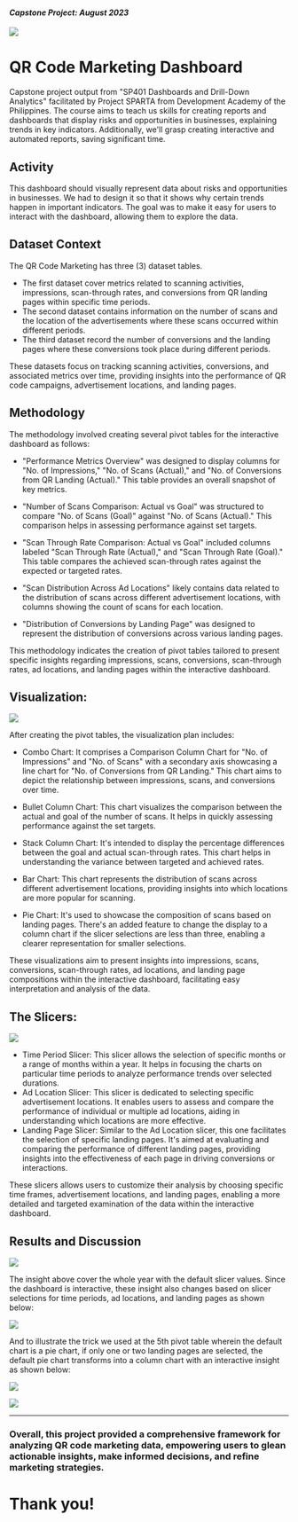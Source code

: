 

#### *Capstone Project: August 2023*

![](https://github.com/jvenncpe/QR-Code-Marketing/blob/main/images/ezgif.com-gif-maker.gif)

# QR Code Marketing Dashboard

Capstone project output from "SP401  Dashboards and Drill-Down Analytics" facilitated by Project SPARTA from Development Academy of the Philippines. The course aims to teach us skills for creating reports and dashboards that display risks and opportunities in businesses, explaining trends in key indicators. Additionally, we'll grasp creating interactive and automated reports, saving significant time.

## Activity
This dashboard should visually represent data about risks and opportunities in businesses. We had to design it so that it shows why certain trends happen in important indicators. The goal was to make it easy for users to interact with the dashboard, allowing them to explore the data.

## Dataset Context
The QR Code Marketing has three (3) dataset tables. 
- The first dataset cover metrics related to scanning activities, impressions, scan-through rates, and conversions from QR landing pages within specific time periods. 
- The second dataset contains information on the number of scans and the location of the advertisements where these scans occurred within different periods.
- The third dataset record the number of conversions and the landing pages where these conversions took place during different periods.

These datasets focus on tracking scanning activities, conversions, and associated metrics over time, providing insights into the performance of QR code campaigns, advertisement locations, and landing pages.

## Methodology
The methodology involved creating several pivot tables for the interactive dashboard as follows:
- "Performance Metrics Overview" was designed to display columns for "No. of Impressions," "No. of Scans (Actual)," and "No. of Conversions from QR Landing (Actual)." This table provides an overall snapshot of key metrics.

- "Number of Scans Comparison: Actual vs Goal" was structured to compare "No. of Scans (Goal)" against "No. of Scans (Actual)." This comparison helps in assessing performance against set targets.

- "Scan Through Rate Comparison: Actual vs Goal" included columns labeled "Scan Through Rate (Actual)," and "Scan Through Rate (Goal)." This table compares the achieved scan-through rates against the expected or targeted rates.

- "Scan Distribution Across Ad Locations" likely contains data related to the distribution of scans across different advertisement locations, with columns showing the count of scans for each location.

- "Distribution of Conversions by Landing Page" was designed to represent the distribution of conversions across various landing pages.

This methodology indicates the creation of pivot tables tailored to present specific insights regarding impressions, scans, conversions, scan-through rates, ad locations, and landing pages within the interactive dashboard.


## Visualization:

![](https://github.com/jvenncpe/QR-Code-Marketing/blob/main/images/1.PNG)

After creating the pivot tables, the visualization plan includes:
- Combo Chart: It comprises a Comparison Column Chart for "No. of Impressions" and "No. of Scans" with a secondary axis showcasing a line chart for "No. of Conversions from QR Landing." This chart aims to depict the relationship between impressions, scans, and conversions over time.

- Bullet Column Chart: This chart visualizes the comparison between the actual and goal of the number of scans. It helps in quickly assessing performance against the set targets.

- Stack Column Chart: It's intended to display the percentage differences between the goal and actual scan-through rates. This chart helps in understanding the variance between targeted and achieved rates.

- Bar Chart: This chart represents the distribution of scans across different advertisement locations, providing insights into which locations are more popular for scanning.

- Pie Chart: It's used to showcase the composition of scans based on landing pages. There's an added feature to change the display to a column chart if the slicer selections are less than three, enabling a clearer representation for smaller selections.

These visualizations aim to present insights into impressions, scans, conversions, scan-through rates, ad locations, and landing page compositions within the interactive dashboard, facilitating easy interpretation and analysis of the data.


## The Slicers:

![](https://github.com/jvenncpe/QR-Code-Marketing/blob/main/images/12.PNG)

- Time Period Slicer: This slicer allows the selection of specific months or a range of months within a year. It helps in focusing the charts on particular time periods to analyze performance trends over selected durations.
- Ad Location Slicer: This slicer is dedicated to selecting specific advertisement locations. It enables users to assess and compare the performance of individual or multiple ad locations, aiding in understanding which locations are more effective.
- Landing Page Slicer: Similar to the Ad Location slicer, this one facilitates the selection of specific landing pages. It's aimed at evaluating and comparing the performance of different landing pages, providing insights into the effectiveness of each page in driving conversions or interactions.

These slicers allows users to customize their analysis by choosing specific time frames, advertisement locations, and landing pages, enabling a more detailed and targeted examination of the data within the interactive dashboard.


## Results and Discussion

![](https://github.com/jvenncpe/QR-Code-Marketing/blob/main/images/11.PNG)

The insight above cover the whole year with the default slicer values. Since the dashboard is interactive, these insight also changes based on slicer selections for time periods, ad locations, and landing pages as shown below:

![](https://github.com/jvenncpe/QR-Code-Marketing/blob/main/images/3.PNG)

And to illustrate the trick we used at the 5th pivot table wherein the default chart is a pie chart, if only one or two landing pages are selected, the default pie chart transforms into a column chart with an interactive insight as shown below:

![](https://github.com/jvenncpe/QR-Code-Marketing/blob/main/images/6.PNG)

![](https://github.com/jvenncpe/QR-Code-Marketing/blob/main/images/7.PNG)

---
### Overall, this project provided a comprehensive framework for analyzing QR code marketing data, empowering users to glean actionable insights, make informed decisions, and refine marketing strategies.
# Thank you!

